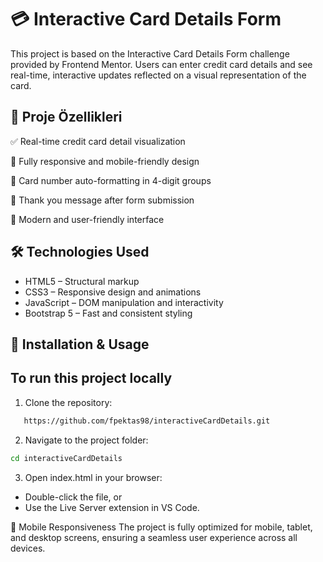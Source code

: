 # 💳 Interactive Card Details Form

This project is based on the Interactive Card Details Form challenge provided by Frontend Mentor. Users can enter credit card details and see real-time, interactive updates reflected on a visual representation of the card.

## 🚀 Proje Özellikleri

✅ Real-time credit card detail visualization

📱 Fully responsive and mobile-friendly design

🔢 Card number auto-formatting in 4-digit groups

🙌 Thank you message after form submission

🎨 Modern and user-friendly interface

## 🛠 Technologies Used

* HTML5 – Structural markup
* CSS3 – Responsive design and animations
* JavaScript – DOM manipulation and interactivity
* Bootstrap 5 – Fast and consistent styling

## 🧪 Installation & Usage

## To run this project locally
1. Clone the repository:
 ```bash
    https://github.com/fpektas98/interactiveCardDetails.git
```
2. Navigate to the project folder:
```bash
cd interactiveCardDetails
```
3. Open index.html in your browser:
 * Double-click the file, or 
* Use the Live Server extension in VS Code.

📱 Mobile Responsiveness
The project is fully optimized for mobile, tablet, and desktop screens, ensuring a seamless user experience across all devices.


